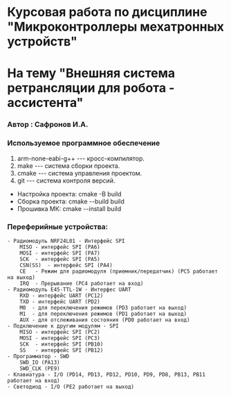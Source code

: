 # Курсовая работа по дисциплине "Микроконтроллеры мехатронных устройств"
# На тему "Внешняя система ретрансляции для робота - ассистента"
### Автор : Сафронов И.А.

### Используемое программное обеспечение

1. arm-none-eabi-g++ --- кросс-компилятор.
1. make --- система сборки проекта.
1. cmake --- система управления проектом.
1. git --- система контроля версий.

- Настройка проекта: 
    cmake -B build
- Сборка проекта:
    cmake --build build     
- Прошивка МК:
    cmake --install build 

### Переферийные устройства:
    - Радиомодуль NRF24L01 - Интерфейс SPI
        MISO - интерфейс SPI (PA6)
        MOSI - интерфейс SPI (PA7)
        SCK  - интерфейс SPI (PA5)
        CSN(SS)  - интерфейс SPI (PA4)
        CE   - Режим для радиомодуля (приемник/передатчик) (PC5 работает на выход)
        IRQ  - Прерывание (PC4 работает на вход)
    - Радиомодуль E45-TTL-1W - Интерфес UART
        RXD - интерфейс UART (PC12)
        TXD - интерфейс UART (PD2)
        M0  - для переключения режимов (PD3 работает на выход)
        M1  - для переключения режимов (PD1 работает на выход)
        AUX - для отслеживания состояния (PD0 работает на вход)
    - Подключение к другим модулям - SPI
        MISO - интерфейс SPI (PC2)
        MOSI - интерфейс SPI (PC3)
        SCK  - интерфейс SPI (PB10)
        SS   - интерфейс SPI (PB12)
    - Программатор - SWD 
        SWD_IO (PA13)
        SWD_CLK (PE9)
    - Клавиатура - I/O (PD14, PD13, PD12, PD10, PD9, PD8, PB13, PB11 работает на вход) 
    - Светодиод - I/O (PE2 работает на выход)
